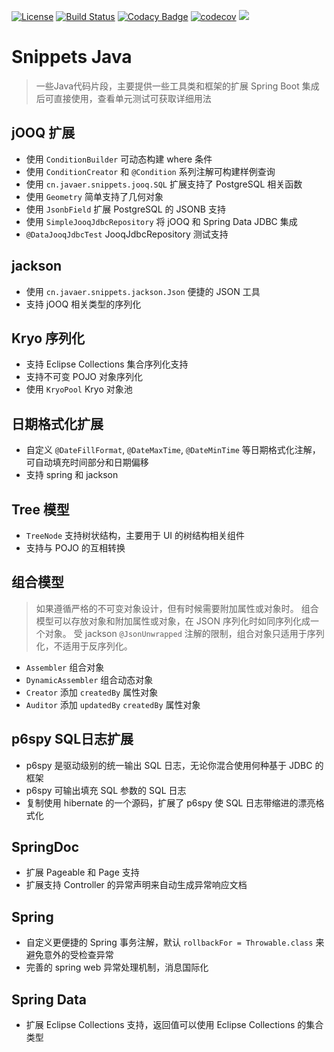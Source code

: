 [![License](https://img.shields.io/badge/License-Apache%202.0-blue.svg)](https://opensource.org/licenses/Apache-2.0)
[![Build Status](https://travis-ci.org/cn-src/snippets-java.svg?branch=master)](https://travis-ci.org/cn-src/snippets-java)
[![Codacy Badge](https://app.codacy.com/project/badge/Grade/2544a8647cde45598ec7fe0dd1cf76c5)](https://www.codacy.com/manual/cn-src/snippets-java?utm_source=github.com&amp;utm_medium=referral&amp;utm_content=cn-src/snippets-java&amp;utm_campaign=Badge_Grade)
[![codecov](https://codecov.io/gh/cn-src/snippets-java/branch/master/graph/badge.svg)](https://codecov.io/gh/cn-src/snippets-java)
[![](https://jitpack.io/v/cn-src/snippets-java.svg)](https://jitpack.io/#cn-src/snippets-java)

# Snippets Java
> 一些Java代码片段，主要提供一些工具类和框架的扩展
> Spring Boot 集成后可直接使用，查看单元测试可获取详细用法

## jOOQ 扩展
* 使用 `ConditionBuilder` 可动态构建 where 条件
* 使用 `ConditionCreator` 和 `@Condition` 系列注解可构建样例查询
* 使用 `cn.javaer.snippets.jooq.SQL` 扩展支持了 PostgreSQL 相关函数
* 使用 `Geometry` 简单支持了几何对象
* 使用 `JsonbField` 扩展 PostgreSQL 的 JSONB 支持
* 使用 `SimpleJooqJdbcRepository` 将 jOOQ 和 Spring Data JDBC 集成
* `@DataJooqJdbcTest` JooqJdbcRepository 测试支持

## jackson
* 使用 `cn.javaer.snippets.jackson.Json` 便捷的 JSON 工具
* 支持 jOOQ 相关类型的序列化

## Kryo 序列化
* 支持 Eclipse Collections 集合序列化支持
* 支持不可变 POJO 对象序列化
* 使用 `KryoPool` Kryo 对象池

## 日期格式化扩展
* 自定义 `@DateFillFormat`, `@DateMaxTime`, `@DateMinTime` 等日期格式化注解，可自动填充时间部分和日期偏移
* 支持 spring 和 jackson

## Tree 模型
* `TreeNode` 支持树状结构，主要用于 UI 的树结构相关组件
* 支持与 POJO 的互相转换

## 组合模型
> 如果遵循严格的不可变对象设计，但有时候需要附加属性或对象时。
> 组合模型可以存放对象和附加属性或对象，在 JSON 序列化时如同序列化成一个对象。
> 受 jackson `@JsonUnwrapped` 注解的限制，组合对象只适用于序列化，不适用于反序列化。

* `Assembler` 组合对象
* `DynamicAssembler` 组合动态对象
* `Creator` 添加 `createdBy` 属性对象
* `Auditor` 添加 `updatedBy` `createdBy` 属性对象

## p6spy SQL日志扩展
* p6spy 是驱动级别的统一输出 SQL 日志，无论你混合使用何种基于 JDBC 的框架
* p6spy 可输出填充 SQL 参数的 SQL 日志
* 复制使用 hibernate 的一个源码，扩展了 p6spy 使 SQL 日志带缩进的漂亮格式化 

## SpringDoc
* 扩展 Pageable 和 Page 支持
* 扩展支持 Controller 的异常声明来自动生成异常响应文档

## Spring
* 自定义更便捷的 Spring 事务注解，默认 `rollbackFor = Throwable.class` 来避免意外的受检查异常
* 完善的 spring web 异常处理机制，消息国际化

## Spring Data
* 扩展 Eclipse Collections 支持，返回值可以使用 Eclipse Collections 的集合类型
